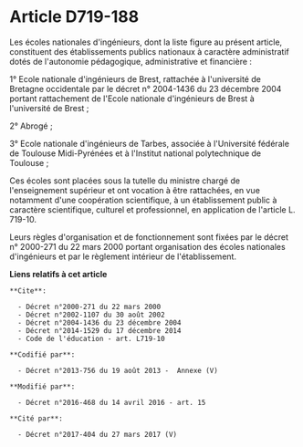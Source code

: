 # Article D719-188

Les écoles nationales d'ingénieurs, dont la liste figure au présent article, constituent des établissements publics nationaux
à caractère administratif dotés de l'autonomie pédagogique, administrative et financière : 

1° Ecole nationale d'ingénieurs de Brest, rattachée à l'université de Bretagne occidentale par le décret n° 2004-1436 du 23
décembre 2004 portant rattachement de l'Ecole nationale d'ingénieurs de Brest à l'université de Brest ; 

2° Abrogé ; 

3° Ecole nationale d'ingénieurs de Tarbes, associée à l'Université fédérale de Toulouse Midi-Pyrénées et à l'Institut
national polytechnique de Toulouse ;

Ces écoles sont placées sous la tutelle du ministre chargé de l'enseignement supérieur et ont vocation à être rattachées, en
vue notamment d'une coopération scientifique, à un établissement public à caractère scientifique, culturel et professionnel,
en application de l'article L. 719-10. 

Leurs règles d'organisation et de fonctionnement sont fixées par le décret n° 2000-271 du 22 mars 2000 portant organisation
des écoles nationales d'ingénieurs et par le règlement intérieur de l'établissement.

**Liens relatifs à cet article**

	**Cite**:

	  - Décret n°2000-271 du 22 mars 2000
	  - Décret n°2002-1107 du 30 août 2002
	  - Décret n°2004-1436 du 23 décembre 2004
	  - Décret n°2014-1529 du 17 décembre 2014
	  - Code de l'éducation - art. L719-10

	**Codifié par**:

	  - Décret n°2013-756 du 19 août 2013 -  Annexe (V)

	**Modifié par**:

	  - Décret n°2016-468 du 14 avril 2016 - art. 15

	**Cité par**:

	  - Décret n°2017-404 du 27 mars 2017 (V)
